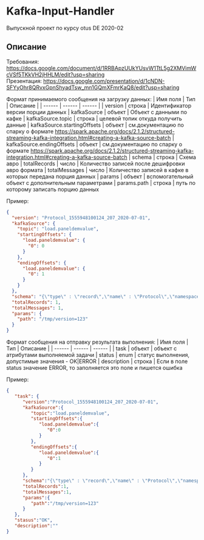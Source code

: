 # Kafka-Input-Handler
Выпускной проект по курсу otus DE 2020-02
## Описание 
Требования: https://docs.google.com/document/d/1RRBApzUUkYUsvW1TtL5g2XMVimWcVSf5TKkVH2jHHLM/edit?usp=sharing <br />
Презентация: https://docs.google.com/presentation/d/1cNDN-SFYyOhr8QRvxGpnShyadTsw_mn1GQmXFmrKaQ8/edit?usp=sharing

Формат принимаемого сообщения на загрузку данных: 
  | Имя поля | Тип | Описание | 
  | ------ | ------ | ------ |
  | version | строка | Идентификатор версии порции данных
  | kafkaSource | объект | Объект с данными по кафке
  | kafkaSource.topic | строка | целевой топик откуда получить данные
  | kafkaSource.startingOffsets | объект | см.документацию по спарку о формате https://spark.apache.org/docs/2.1.2/structured-streaming-kafka-integration.html#creating-a-kafka-source-batch
  | kafkaSource.endingOffsets | объект | см.документацию по спарку о формате https://spark.apache.org/docs/2.1.2/structured-streaming-kafka-integration.html#creating-a-kafka-source-batch
  | schema | строка | Схема авро
  | totalRecords | число | Количество записей после дешифровки авро формата
  | totalMessages | число | Количество записей в кафке в которых передана порция данных
  | params | объект | вспомогательный объект с дополнительным параметрами
  | params.path | строка | путь по которому записать порцию данных 

Пример:
```json
{
  "version": "Protocol_1555948100124_207_2020-07-01",
  "kafkaSource": {
    "topic": "load.paneldemvalue",
    "startingOffsets": {
      "load.paneldemvalue": {
        "0": 0
      }
    },
    "endingOffsets": {
      "load.paneldemvalue": {
        "0": 1
      }
    }
  },
  "schema": "{\"type\" : \"record\",\"name\" : \"Protocol\",\"namespace\" : \"load.monitoring\",\"fields\" : [ {  \"name\" : \"action\",  \"type\" : [ \"string\" ]}, {  \"name\" : \"VersionID\",  \"type\" : [ \"int\" ]}, {  \"name\" : \"TaskID\",  \"type\" : [ \"int\" ]}, {  \"name\" : \"BatchID\",  \"type\" : [ \"int\" ]}, {  \"name\" : \"Reload\",  \"type\" : [ \"boolean\" ]}, {  \"name\" : \"SysTime\",  \"type\" : [ {    \"type\" : \"long\",    \"logicalType\" : \"timestamp-millis\"  } ]}, {  \"name\" : \"LoadID\",  \"type\" : [ \"int\" ]}, {  \"name\" : \"MapDate\",  \"type\" : [ {    \"type\" : \"int\",    \"logicalType\" : \"date\"  } ]}, {  \"name\" : \"ChannelID\",  \"type\" : [ \"int\" ]}, {  \"name\" : \"CompanyID\",  \"type\" : [ \"int\" ]}, {  \"name\" : \"StartTime\",  \"type\" : [ {    \"type\" : \"long\",    \"logicalType\" : \"timestamp-millis\"  } ]}, {  \"name\" : \"Duration\",  \"type\" : [ \"int\" ]}, {  \"name\" : \"LocalCompanyID\",  \"type\" : [ \"int\" ]}, {  \"name\" : \"LocalTime\",  \"type\" : [ {    \"type\" : \"long\",    \"logicalType\" : \"timestamp-millis\"  } ]}, {  \"name\" : \"OriginalChannelID\",  \"type\" : [ \"int\" ]}, {  \"name\" : \"OriginalCompanyID\",  \"type\" : [ \"int\" ]}, {  \"name\" : \"OriginalTime\",  \"type\" : [ {    \"type\" : \"long\",    \"logicalType\" : \"timestamp-millis\"  } ]} ],\"version\" : \"Protocol_1555948100124_207_2020-07-01\",\"BatchID\" : 207,\"DataDate\" : \"2020-07-01\"}",
  "totalRecords": 1,
  "totalMessages": 1,
  "params": {
    "path": "/tmp/version=123"
  }
}
```

Формат сообщения на отправку результата выполнения:
  | Имя поля | Тип | Описание | 
  | ------ | ------ | ------ |
  | task | объект | объект с атрибутами выполняемой задачи
  | status | enum | статус выполнения, допустимые значения - OK|ERROR
  | description | строка | Если в поле status значение ERROR, то заполняется это поле и пишется ошибка

Пример:
```json
{
   "task": {
      "version":"Protocol_1555948100124_207_2020-07-01",
      "kafkaSource":{
         "topic":"load.paneldemvalue",
         "startingOffsets":{
            "load.paneldemvalue":{
               "0":0
            }
         },
         "endingOffsets":{
            "load.paneldemvalue":{
               "0":1
            }
         }
      },
      "schema":"{\"type\" : \"record\",\"name\" : \"Protocol\",\"namespace\" : \"load.monitoring\",\"fields\" : [ {  \"name\" : \"action\",  \"type\" : [ \"string\" ]}, {  \"name\" : \"VersionID\",  \"type\" : [ \"int\" ]}, {  \"name\" : \"TaskID\",  \"type\" : [ \"int\" ]}, {  \"name\" : \"BatchID\",  \"type\" : [ \"int\" ]}, {  \"name\" : \"Reload\",  \"type\" : [ \"boolean\" ]}, {  \"name\" : \"SysTime\",  \"type\" : [ {    \"type\" : \"long\",    \"logicalType\" : \"timestamp-millis\"  } ]}, {  \"name\" : \"LoadID\",  \"type\" : [ \"int\" ]}, {  \"name\" : \"MapDate\",  \"type\" : [ {    \"type\" : \"int\",    \"logicalType\" : \"date\"  } ]}, {  \"name\" : \"ChannelID\",  \"type\" : [ \"int\" ]}, {  \"name\" : \"CompanyID\",  \"type\" : [ \"int\" ]}, {  \"name\" : \"StartTime\",  \"type\" : [ {    \"type\" : \"long\",    \"logicalType\" : \"timestamp-millis\"  } ]}, {  \"name\" : \"Duration\",  \"type\" : [ \"int\" ]}, {  \"name\" : \"LocalCompanyID\",  \"type\" : [ \"int\" ]}, {  \"name\" : \"LocalTime\",  \"type\" : [ {    \"type\" : \"long\",    \"logicalType\" : \"timestamp-millis\"  } ]}, {  \"name\" : \"OriginalChannelID\",  \"type\" : [ \"int\" ]}, {  \"name\" : \"OriginalCompanyID\",  \"type\" : [ \"int\" ]}, {  \"name\" : \"OriginalTime\",  \"type\" : [ {    \"type\" : \"long\",    \"logicalType\" : \"timestamp-millis\"  } ]} ],\"version\" : \"Protocol_1555948100124_207_2020-07-01\",\"BatchID\" : 207,\"DataDate\" : \"2020-07-01\"}",
      "totalRecords":1,
      "totalMessages":1,
      "params":{
         "path":"/tmp/version=123"
      }
   },
   "stasus":"OK",
   "description":""
}
```
